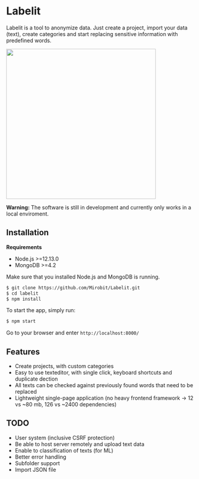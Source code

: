 # Labelit

Labelit is a tool to anonymize data. Just create a project, import your data (text), create categories and start replacing sensitive information with predefined words.

<img src="https://i.imgur.com/KPORvW1.png" width="400">

**Warning:** The software is still in development and currently only works in a local enviroment.

## Installation

**Requirements**

- Node.js >=12.13.0
- MongoDB >=4.2

Make sure that you installed Node.js and MongoDB is running.

```bash
$ git clone https://github.com/Mirobit/Labelit.git
$ cd labelit
$ npm install
```

To start the app, simply run:

```bash
$ npm start
```

Go to your browser and enter `http://localhost:8000/`

## Features

- Create projects, with custom categories
- Easy to use texteditor, with single click, keyboard shortcuts and duplicate dection
- All texts can be checked against previously found words that need to be replaced
- Lightweight single-page application (no heavy frontend framework -> 12 vs ~80 mb, 126 vs ~2400 dependencies)

## TODO

- User system (inclusive CSRF protection)
- Be able to host server remotely and upload text data
- Enable to classification of texts (for ML)
- Better error handling
- Subfolder support
- Import JSON file

